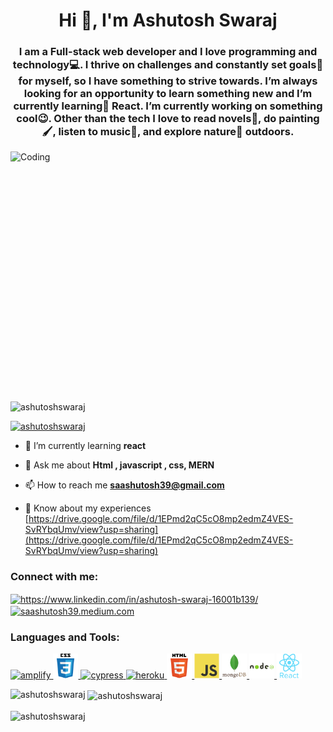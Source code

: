 <h1 align="center">Hi 👋, I'm Ashutosh Swaraj</h1>
<!-- https://readme-typing-svg.herokuapp.com?color=%2336BCF7&lines=I+m+a+Full+Stack+Web+Developer;welcome+to+my+Git-hub+profile -->
<h3 align="center">I am a Full-stack web developer and I love programming and technology💻. I thrive on challenges and constantly set goals🎯 for myself, so I have something to strive towards. I’m always looking for an opportunity to learn something new and I’m currently learning🌱 React. I’m currently working on something cool😉. Other than the tech I love to read novels📖, do painting🖌️, listen to music🎵, and explore nature🌴 outdoors.</h3>
<img align="right" alt="Coding" width="1000" height="400" src="https://miro.medium.com/max/680/1*IRGHmiGsa16stedQvIaZfw.gif">
<p align="left"> <img src="https://komarev.com/ghpvc/?username=ashutoshswaraj&label=Profile%20views&color=0e75b6&style=flat" alt="ashutoshswaraj" /> </p>

<p align="left"> <a href="https://github.com/ryo-ma/github-profile-trophy"><img src="https://github-profile-trophy.vercel.app/?username=ashutoshswaraj" alt="ashutoshswaraj" /></a> </p>

- 🌱 I’m currently learning **react**

- 💬 Ask me about **Html , javascript , css, MERN**

- 📫 How to reach me **saashutosh39@gmail.com**

- 📄 Know about my experiences [https://drive.google.com/file/d/1EPmd2qC5cO8mp2edmZ4VES-SvRYbqUmv/view?usp=sharing](https://drive.google.com/file/d/1EPmd2qC5cO8mp2edmZ4VES-SvRYbqUmv/view?usp=sharing)

<h3 align="left">Connect with me:</h3>
<p align="left">
<a href="https://www.linkedin.com/in/ashutosh-swaraj-16001b139/" target="blank"><img align="center" src="https://raw.githubusercontent.com/rahuldkjain/github-profile-readme-generator/master/src/images/icons/Social/linked-in-alt.svg" alt="https://www.linkedin.com/in/ashutosh-swaraj-16001b139/" height="30" width="40" /></a>
<a href="https://saashutosh39.medium.com/" target="blank"><img align="center" src="https://raw.githubusercontent.com/rahuldkjain/github-profile-readme-generator/master/src/images/icons/Social/medium.svg" alt="saashutosh39.medium.com" height="30" width="40" /></a>
</p>

<h3 align="left">Languages and Tools:</h3>
<p align="left"> <a href="https://aws.amazon.com/amplify/" target="_blank" rel="noreferrer"> <img src="https://docs.amplify.aws/assets/logo-dark.svg" alt="amplify" width="40" height="40"/> </a> <a href="https://www.w3schools.com/css/" target="_blank" rel="noreferrer"> <img src="https://raw.githubusercontent.com/devicons/devicon/master/icons/css3/css3-original-wordmark.svg" alt="css3" width="40" height="40"/> </a> <a href="https://www.cypress.io" target="_blank" rel="noreferrer"> <img src="https://raw.githubusercontent.com/simple-icons/simple-icons/6e46ec1fc23b60c8fd0d2f2ff46db82e16dbd75f/icons/cypress.svg" alt="cypress" width="40" height="40"/> </a> <a href="https://heroku.com" target="_blank" rel="noreferrer"> <img src="https://www.vectorlogo.zone/logos/heroku/heroku-icon.svg" alt="heroku" width="40" height="40"/> </a> <a href="https://www.w3.org/html/" target="_blank" rel="noreferrer"> <img src="https://raw.githubusercontent.com/devicons/devicon/master/icons/html5/html5-original-wordmark.svg" alt="html5" width="40" height="40"/> </a> <a href="https://developer.mozilla.org/en-US/docs/Web/JavaScript" target="_blank" rel="noreferrer"> <img src="https://raw.githubusercontent.com/devicons/devicon/master/icons/javascript/javascript-original.svg" alt="javascript" width="40" height="40"/> </a> <a href="https://www.mongodb.com/" target="_blank" rel="noreferrer"> <img src="https://raw.githubusercontent.com/devicons/devicon/master/icons/mongodb/mongodb-original-wordmark.svg" alt="mongodb" width="40" height="40"/> </a> <a href="https://nodejs.org" target="_blank" rel="noreferrer"> <img src="https://raw.githubusercontent.com/devicons/devicon/master/icons/nodejs/nodejs-original-wordmark.svg" alt="nodejs" width="40" height="40"/> </a> <a href="https://reactjs.org/" target="_blank" rel="noreferrer"> <img src="https://raw.githubusercontent.com/devicons/devicon/master/icons/react/react-original-wordmark.svg" alt="react" width="40" height="40"/> </a> </p>

<p><img align="left" src="https://github-readme-stats.vercel.app/api/top-langs?username=ashutoshswaraj&show_icons=true&locale=en&layout=compact" alt="ashutoshswaraj" /></p>

<p>&nbsp;<img align="center" src="https://github-readme-stats.vercel.app/api?username=ashutoshswaraj&show_icons=true&locale=en" alt="ashutoshswaraj" /></p>

<p><img align="center" src="https://github-readme-streak-stats.herokuapp.com/?user=ashutoshswaraj&" alt="ashutoshswaraj" /></p>

